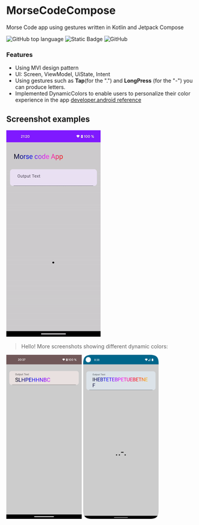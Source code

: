 # MorseCodeCompose
Morse Code app using gestures written in Kotlin and Jetpack Compose

![GitHub top language](https://img.shields.io/github/languages/top/natasam/ModernArchWeatherApp) ![Static Badge](https://img.shields.io/badge/android-magenta?logo=android) ![GitHub](https://img.shields.io/github/license/natasam/ModernArchWeatherApp)

### Features

- Using MVI design pattern
- UI: Screen, ViewModel, UiState, Intent
- Using gestures such as **Tap**(for the ".") and **LongPress** (for the "-") you can produce letters.
- Implemented DynamicColors to enable users to personalize their color experience in the app [developer.android reference](https://developer.android.com/develop/ui/views/theming/dynamic-colors)

 ## Screenshot examples

   <img src="hello.gif" alt=" screenshot 3" width="250"> 
   
 > Hello! More screenshots showing different dynamic colors:
 
 <img src="screenshot1.png" alt=" screenshot 1" width="200"> <img src="screenshot2.png" alt=" screenshot 2" width="200">
